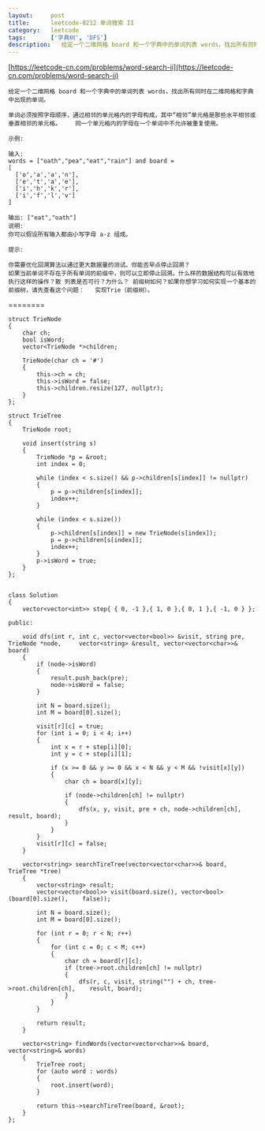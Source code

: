 ```yaml
---
layout:     post
title:      leetcode-0212 单词搜索 II
category:   leetcode
tags:       ['字典树', 'DFS']
description:   给定一个二维网格 board 和一个字典中的单词列表 words，找出所有同时在二维网格和字典中出现的单词。
---
```


[https://leetcode-cn.com/problems/word-search-ii](https://leetcode-cn.com/problems/word-search-ii)

    给定一个二维网格 board 和一个字典中的单词列表 words，找出所有同时在二维网格和字典中出现的单词。
    
    单词必须按照字母顺序，通过相邻的单元格内的字母构成，其中“相邻”单元格是那些水平相邻或垂直相邻的单元格。    同一个单元格内的字母在一个单词中不允许被重复使用。
    
    示例:
    
    输入: 
    words = ["oath","pea","eat","rain"] and board =
    [
      ['o','a','a','n'],
      ['e','t','a','e'],
      ['i','h','k','r'],
      ['i','f','l','v']
    ]
    
    输出: ["eat","oath"]
    说明:
    你可以假设所有输入都由小写字母 a-z 组成。
    
    提示:
    
    你需要优化回溯算法以通过更大数据量的测试。你能否早点停止回溯？
    如果当前单词不存在于所有单词的前缀中，则可以立即停止回溯。什么样的数据结构可以有效地执行这样的操作？散 列表是否可行？为什么？ 前缀树如何？如果你想学习如何实现一个基本的前缀树，请先查看这个问题：   实现Trie（前缀树）。

========

    struct TrieNode
    {
        char ch;
        bool isWord;
        vector<TrieNode *>children;
    
        TrieNode(char ch = '#')
        {
            this->ch = ch;
            this->isWord = false;
            this->children.resize(127, nullptr);
        }
    };
    
    struct TrieTree
    {
        TrieNode root;
    
        void insert(string s)
        {
            TrieNode *p = &root;
            int index = 0;
    
            while (index < s.size() && p->children[s[index]] != nullptr)
            {
                p = p->children[s[index]];
                index++;
            }
    
            while (index < s.size())
            {
                p->children[s[index]] = new TrieNode(s[index]);
                p = p->children[s[index]];
                index++;
            }
            p->isWord = true;
        }
    };
    
    
    class Solution
    {
        vector<vector<int>> step{ { 0, -1 },{ 1, 0 },{ 0, 1 },{ -1, 0 } };
    
    public:
    
        void dfs(int r, int c, vector<vector<bool>> &visit, string pre, TrieNode *node,     vector<string> &result, vector<vector<char>>& board)
        {
            if (node->isWord)
            {
                result.push_back(pre);
                node->isWord = false;
            }
    
            int N = board.size();
            int M = board[0].size();
    
            visit[r][c] = true;
            for (int i = 0; i < 4; i++)
            {
                int x = r + step[i][0];
                int y = c + step[i][1];
    
                if (x >= 0 && y >= 0 && x < N && y < M && !visit[x][y])
                {
                    char ch = board[x][y];
    
                    if (node->children[ch] != nullptr)
                    {
                        dfs(x, y, visit, pre + ch, node->children[ch], result, board);
                    }
                }
            }
            visit[r][c] = false;
        }
    
        vector<string> searchTireTree(vector<vector<char>>& board, TrieTree *tree)
        {
            vector<string> result;
            vector<vector<bool>> visit(board.size(), vector<bool>(board[0].size(),    false));
    
            int N = board.size();
            int M = board[0].size();
    
            for (int r = 0; r < N; r++)
            {
                for (int c = 0; c < M; c++)
                {
                    char ch = board[r][c];
                    if (tree->root.children[ch] != nullptr)
                    {
                        dfs(r, c, visit, string("") + ch, tree->root.children[ch],    result, board);
                    }
                }
            }
            
            return result;           
        }
    
        vector<string> findWords(vector<vector<char>>& board, vector<string>& words)
        {
            TrieTree root;
            for (auto word : words)
            {
                root.insert(word);
            }
    
            return this->searchTireTree(board, &root);
        }
    };